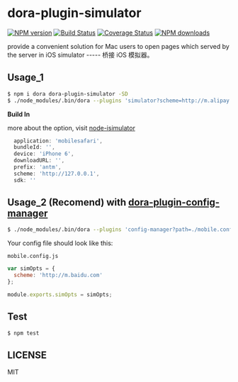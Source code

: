 # dora-plugin-simulator

[![NPM version](https://img.shields.io/npm/v/dora-plugin-simulator.svg?style=flat)](https://npmjs.org/package/dora-plugin-simulator)
[![Build Status](https://img.shields.io/travis/dora-js/dora-plugin-simulator.svg?style=flat)](https://travis-ci.org/dora-js/dora-plugin-simulator)
[![Coverage Status](https://img.shields.io/coveralls/dora-js/dora-plugin-simulator.svg?style=flat)](https://coveralls.io/r/dora-js/dora-plugin-simulator)
[![NPM downloads](http://img.shields.io/npm/dm/dora-plugin-simulator.svg?style=flat)](https://npmjs.org/package/dora-plugin-simulator)

provide a convenient solution for Mac users to open pages which served by the server in iOS simulator ----- 桥接 iOS 模拟器。

## Usage_1

```bash
$ npm i dora dora-plugin-simulator -SD
$ ./node_modules/.bin/dora --plugins 'simulator?scheme=http://m.alipay.com'
```

**Build In**

more about the option, visit [node-isimulator](https://github.com/pigcan/node-isimulator)

```javascript
  application: 'mobilesafari',
  bundleId: '',
  device: 'iPhone 6',
  downloadURL: '',
  prefix: 'antm',
  scheme: 'http://127.0.0.1',
  sdk: ''
```

## Usage_2 (Recomend) with [dora-plugin-config-manager](https://www.npmjs.com/package/dora-plugin-config-manager)

```bash
$ ./node_modules/.bin/dora --plugins 'config-manager?path=./mobile.config.js|simOpts,simulator'
```

Your config file should look like this:

`mobile.config.js`

```javascript
var simOpts = {
  scheme: 'http://m.baidu.com'
};

module.exports.simOpts = simOpts;
```

## Test

```bash
$ npm test
```

## LICENSE

MIT
